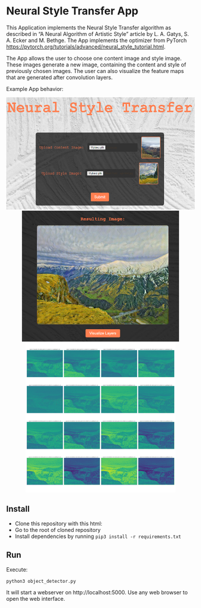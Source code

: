 # Neural Style Transfer App  

This Application implements the Neural Style Transfer algorithm as described in “A Neural Algorithm of Artistic
Style” article by L. A. Gatys, S. A. Ecker and M. Bethge. The App implements the optimizer from PyTorch https://pytorch.org/tutorials/advanced/neural_style_tutorial.html.

The App allows the user to choose one content image and style image. These images generate a new image, containing the content and style of previously chosen images. The user can also visualize the feature maps that are generated after convolution layers. 

Example App behavior:

<div align="center">
<img src="app_screen1.png" height="300"/>
</div>

<div align="center">
<img src="app_screen2.png" height="350"/>
</div>

<div align="center">
<img src="app_layers.png" height="400"/>
</div>

## Install

* Clone this repository with this html: 
* Go to the root of cloned repository
* Install dependencies by running `pip3 install -r requirements.txt`

## Run

Execute:

```
python3 object_detector.py
```

It will start a webserver on http://localhost:5000. Use any web browser to open the web interface.